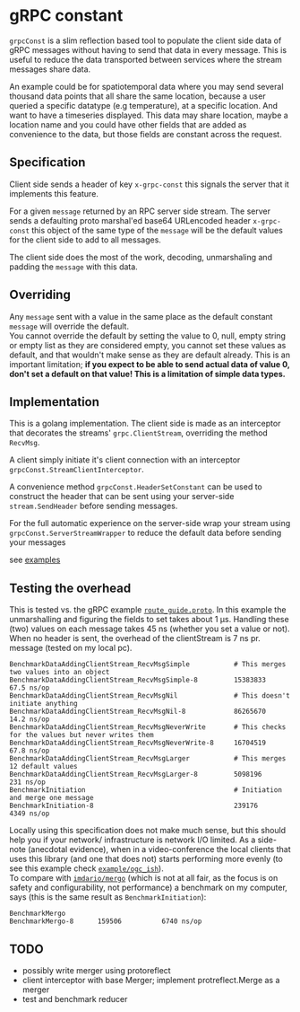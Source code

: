 # gRPC constant

`grpcConst` is a slim reflection based tool to populate the client side data of gRPC messages without having to send that data in every message. This is useful to reduce the data transported between services where the stream messages share data. 

An example could be for spatiotemporal data where you may send several thousand data points that all share the same location, because a user queried a specific datatype (e.g temperature), at a specific location. And want to have a timeseries displayed. This data may share location, maybe a location name and you could have other fields that are added as convenience to the data, but those fields are constant across the request. 

## Specification
Client side sends a header of key `x-grpc-const` this signals the server that it implements this feature. 

For a given `message` returned by an RPC server side stream. The server sends a defaulting proto marshal'ed base64 URLencoded header `x-grpc-const` this object of the same type of the `message` will be the default values for the client side to add to all messages. 

The client side does the most of the work, decoding, unmarshaling and padding the `message` with this data.

## Overriding
Any `message` sent with a value in the same place as the default constant `message` 
will override the default.  
You cannot override the default by setting the value to 0, null, empty string or empty list as they are considered empty, you cannot set these values as default,  and that wouldn't make sense as they are default already. This is an important limitation; 
**if you expect to be able to send actual data of value 0, don't set a default on that value! This is a limitation of simple data types.** 

## Implementation
This is a golang implementation. The client side is made as an interceptor that decorates the streams' `grpc.ClientStream`, overriding the method `RecvMsg`. 

A client simply initiate it's client connection with an interceptor `grpcConst.StreamClientInterceptor`.

A convenience method `grpcConst.HeaderSetConstant` can be used to construct the header that can be sent using your server-side `stream.SendHeader` before sending messages. 

For the full automatic experience on the server-side wrap your stream using `grpcConst.ServerStreamWrapper` to reduce the default data before sending your messages

see [examples](/examples)

## Testing the overhead
This is tested vs. the gRPC example [`route_guide.proto`](examples/route_guide/proto/route_guide.proto).
In this example the unmarshalling and figuring the fields to set takes about 1 µs. Handling these (two) values on each message takes 45 ns (whether you set a value or not). When no header is sent, the overhead of the clientStream is 7 ns pr. message (tested on my local pc).
```
BenchmarkDataAddingClientStream_RecvMsgSimple           # This merges two values into an object
BenchmarkDataAddingClientStream_RecvMsgSimple-8       	15383833            67.5 ns/op
BenchmarkDataAddingClientStream_RecvMsgNil              # This doesn't initiate anything
BenchmarkDataAddingClientStream_RecvMsgNil-8          	86265670            14.2 ns/op
BenchmarkDataAddingClientStream_RecvMsgNeverWrite       # This checks for the values but never writes them
BenchmarkDataAddingClientStream_RecvMsgNeverWrite-8   	16704519            67.8 ns/op
BenchmarkDataAddingClientStream_RecvMsgLarger           # This merges 12 default values
BenchmarkDataAddingClientStream_RecvMsgLarger-8       	5098196             231 ns/op
BenchmarkInitiation                                     # Initiation and merge one message
BenchmarkInitiation-8                                   239176              4349 ns/op
```
Locally using this specification does not make much sense, but this should help you if your network/ infrastructure is network I/O limited.
As a side-note (anecdotal evidence), when in a video-conference the local clients that uses this library (and one that does not) starts performing more evenly (to see this example check [`example/ogc_ish`](examples/ogc_ish)). <br>
To compare with [`imdario/mergo`](https://github.com/imdario/mergo) (which is not at all fair, as the focus is on safety and configurability, not performance) a benchmark on my computer, says (this is the same result as `BenchmarkInitiation`):
```
BenchmarkMergo
BenchmarkMergo-8   	  159506	      6740 ns/op
```
## TODO
- possibly write merger using protoreflect
- client interceptor with base Merger; implement protreflect.Merge as a merger
- test and benchmark reducer
